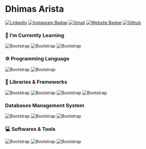 # Dhimas Arista



[![Linkedin](https://img.shields.io/badge/-LinkedIn-blue?style=flat&logo=Linkedin&logoColor=white)](https://www.linkedin.com/in/dhimasarista/)
[![Instagram Badge](https://img.shields.io/badge/-Instagram-purple?logo=instagram&logoColor=white&link=https://instagram.com/dprogrmmer/)](https://www.instagram.com/dprogrmmer)
[![Gmail](https://img.shields.io/badge/-Gmail-c14438?style=flat&logo=Gmail&logoColor=white)](mailto:mdhimasarista@gmail.com)
[![Website Badge](https://img.shields.io/badge/-Website-c14438?style=flat&logo=Google-Chrome&logoColor=white&link=https://dhimasarista.github.io)](https://dhimasarista.github.io)
[![Github](https://img.shields.io/github/followers/dhimasarista?label=Follow&style=social)](https://github.com/dhimasarista)

### 🌱 I’m Currently Learning 
![Bootstrap](https://img.shields.io/badge/-ASP.NET-05122A?style=flat-square&logo=.Net&color=353535) 
![Bootstrap](https://img.shields.io/badge/-React%20Native-05122A?style=flat-square&logo=React&color=353535)
![Bootstrap](https://img.shields.io/badge/-MAUI-05122A?style=flat-square&logo=.Net&color=353535) 

### ⚙️ Programming Language
![Bootstrap](https://img.shields.io/badge/-CSharp-05122A?style=flat-square&logo=CSharp&color=353535) 
![Bootstrap](https://img.shields.io/badge/-Javascript-05122A?style=flat-square&logo=Javascript&color=353535) 

### 🧰 Libraries & Frameworks
![Bootstrap](https://img.shields.io/badge/-Fiber-05122A?style=flat-square&logo=Go&color=353535)
![Bootstrap](https://img.shields.io/badge/-Express-05122A?style=flat-square&logo=Express&color=353535)
![Bootstrap](https://img.shields.io/badge/-Laravel-05122A?style=flat-square&logo=Laravel&color=353535) 
![Bootstrap](https://img.shields.io/badge/-Jquery-05122A?style=flat-square&logo=Jquery&color=353535)

### Databases Management System
![Bootstrap](https://img.shields.io/badge/-SQLite-05122A?style=flat-square&logo=SQLite&color=353535) 
![Bootstrap](https://img.shields.io/badge/-MongoDB-05122A?style=flat-square&logo=MongoDB&color=353535) 
![Bootstrap](https://img.shields.io/badge/-MySQL-05122A?style=flat-square&logo=MySQL&color=353535) 

### 💻 Softwares & Tools
![Bootstrap](https://img.shields.io/badge/-Git-05122A?style=flat-square&logo=Git&color=353535) 
![Bootstrap](https://img.shields.io/badge/-Visual%20Studio%20Code-05122A?style=flat-square&logo=Visual-Studio-Code&color=353535) 
![Bootstrap](https://img.shields.io/badge/-Linux-05122A?style=flat-square&logo=Linux&color=353535)

